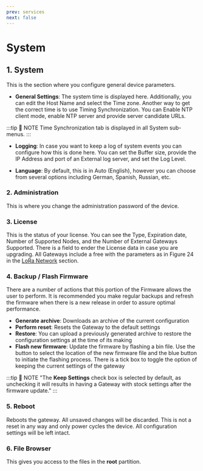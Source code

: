 ```yaml
---
prev: services
next: false
---
```


# System

## 1. System

This is the section where you configure general device parameters.

<rk-img
  src="/assets/images/user-manual/web-management-platform/42.system-tab.jpg"
  width="100%"
  figure-number="1"
  caption="System Tab"
/>


- **General Settings**: The system time is displayed here. Additionally, you can edit the Host Name and select the Time zone. Another way to get the correct time is to use Timing Synchronization. You can Enable NTP client mode, enable NTP server and provide server candidate URLs.

:::tip 📝 NOTE
Time Synchronization tab is displayed in all System sub-menus.
:::

<rk-img
  src="/assets/images/user-manual/web-management-platform/43.general-settings.jpg"
  width="100%"
  figure-number="2"
  caption="System – General Settings"
/>

- **Logging**: In case you want to keep a log of system events you can configure how this is done here. You can set the Buffer size, provide the IP Address and port of an External log server, and set the Log Level.

<rk-img
  src="/assets/images/user-manual/web-management-platform/44.logging.jpg"
  width="100%"
  figure-number="3"
  caption="System – Logging"
/>

- **Language**: By default, this is in Auto (English), however you can choose from several options including German, Spanish, Russian, etc.

<rk-img
  src="/assets/images/user-manual/web-management-platform/45.language.jpg"
  width="100%"
  figure-number="4"
  caption="System – Language"
/>

### 2. Administration

This is where you change the administration password of the device.

<rk-img
  src="/assets/images/user-manual/web-management-platform/46.admin-tab.jpg"
  width="100%"
  figure-number="5"
  caption="Administration Tab"
/>

### 3. License

This is the status of your license. You can see the Type, Expiration date, Number of Supported Nodes, and the Number of External Gateways Supported. There is a field to ender the License data in case you are upgrading. All Gateways include a free with the parameters as in Figure 24 in the [LoRa Network](lora-network) section.

<rk-img
  src="/assets/images/user-manual/web-management-platform/47.license-tab.jpg"
  width="100%"
  figure-number="6"
  caption="License Tab"
/>

### 4. Backup / Flash Firmware

There are a number of actions that this portion of the Firmware allows the user to perform. It is recommended you make regular backups and refresh the firmware when there is a new release in order to assure optimal performance.

<rk-img
  src="/assets/images/user-manual/web-management-platform/48.system-update.jpg"
  width="100%"
  figure-number="7"
  caption="Backup, reset and firmware update"
/>

- **Generate archive**: Downloads an archive of the current configuration
- **Perform reset**: Resets the Gateway to the default settings
- **Restore**: You can upload a previously generated archive to restore the configuration settings at the time of its making
- **Flash new firmware**: Update the firmware by flashing a bin file. Use the button to select the location of the new firmware file and the blue button to initiate the flashing process. There is a tick box to toggle the option of keeping the current settings of the gateway


:::tip 📝 NOTE
"The **Keep Settings** check box is selected by default, as unchecking it will results in having a Gateway with stock settings after the firmware update."
:::


### 5. Reboot

Reboots the gateway. All unsaved changes will be discarded. This is not a reset in any way and only power cycles the device. All configuration settings will be left intact.

<rk-img
  src="/assets/images/user-manual/web-management-platform/49.reboot.jpg"
  width="100%"
  figure-number="8"
  caption="System reboot"
/>

### 6. File Browser

This gives you access to the files in the **root** partition.


<rk-img
  src="/assets/images/user-manual/web-management-platform/50.file-browser.jpg"
  width="100%"
  figure-number="9"
  caption="File Browser"
/>



